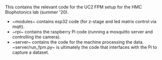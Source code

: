 This contains the relevant code for the UC2 FPM setup for the HMC Biophotonics lab (summer '20).

 - ~modules~ contains esp32 code (for z-stage and led matrix control via mqtt).
 - ~rpi~ contains the raspberry Pi code (running a mosquitto server and controlling the camera).
 - ~server~ contains the code for the machine processing the data. ~server/run_fpm.py~ is ultimately the code that interfaces with the Pi to capture a dataset.
